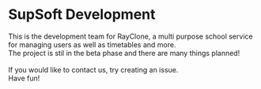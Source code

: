 # SupSoft Development


This is the development team for RayClone, a multi purpose school service for managing users as well as timetables and more. <br>
The project is stil in the beta phase and there are many things planned!<br>
<br>
If you would like to contact us, try creating an issue.<br>
Have fun!<br>

